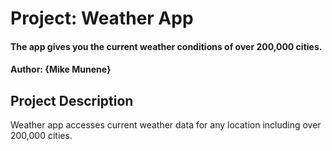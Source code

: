 # Project: Weather App

#### The app gives you the current weather conditions of over 200,000 cities.

#### Author: **{Mike Munene}**

## Project Description

Weather app accesses current weather data for any location including over 200,000 cities.
